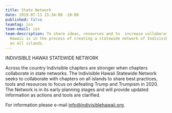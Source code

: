 ```yaml
---
title: State Network
date: 2019-07-11 15:34:00 -10:00
published: false
teamtag: isn
team-email: isn
team-description: To share ideas, resources and to  increase collaboration, Indivisible
  Hawaii is in the process of creating a statewide network of Indivisible chapters
  on all islands.
---
```


INDIVISIBLE HAWAII STATEWIDE NETWORK


Across the country Indivisible chapters are stronger when chapters collaborate in state networks.  The Indivisible Hawaii Statewide Network seeks to collaborate with chapters on all islands to share best practices, tools and resources to focus on defeating Trump and Trumpism  in 2020. The Network is in its early planning stages and will provide updated information as actions and tools are clarified.


For information please e-mail info@indivisiblehawaii.org.